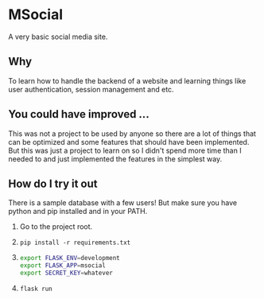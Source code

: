 # MSocial

A very basic social media site.

## Why

To learn how to handle the backend of a website and learning things like user authentication, session management and etc.

## You could have improved ...

This was not a project to be used by anyone so there are a lot of things that can be optimized and some features that should have been implemented.
But this was just a project to learn on so I didn't spend more time than I needed to and just implemented the features in the simplest way.

## How do I try it out

There is a sample database with a few users! But make sure you have python and pip installed and in your PATH.

1. Go to the project root.

2. `pip install -r requirements.txt`

3. ```bash
   export FLASK_ENV=development
   export FLASK_APP=msocial
   export SECRET_KEY=whatever
   ```

4. `flask run`
